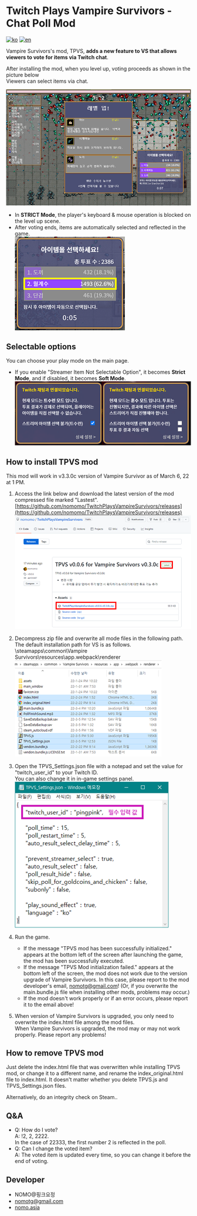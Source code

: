 # Twitch Plays Vampire Survivors - Chat Poll Mod

[![ko](https://img.shields.io/badge/lang-ko--kr-green.svg)](https://github.com/nomomo/TwitchPlaysVampireSurvivors/blob/main/README.md)
[![en](https://img.shields.io/badge/lang-en-red.svg)](https://github.com/nomomo/TwitchPlaysVampireSurvivors/blob/main/README.en.md)

Vampire Survivors's mod, TPVS, **adds a new feature to VS that allows viewers to vote for items via Twitch chat**.<br />

After installing the mod, when you level up, voting proceeds as shown in the picture below<br />
Viewers can select items via chat.

![poll](https://raw.githubusercontent.com/nomomo/TwitchPlaysVampireSurvivors/main/images/1_poll.png)

- In **STRICT Mode**, the player's keyboard & mouse operation is blocked on the level up scene.
- After voting ends, items are automatically selected and reflected in the game.<br />
![tsurun](https://raw.githubusercontent.com/nomomo/TwitchPlaysVampireSurvivors/main/images/2_tsr.png)

## Selectable options

You can choose your play mode on the main page.

- If you enable "Streamer Item Not Selectable Option", it becomes **Strict Mode**, and if disabled, it becomes **Soft Mode**.
![Play Mode](https://raw.githubusercontent.com/nomomo/TwitchPlaysVampireSurvivors/main/images/mode.png)

## How to install TPVS mod

This mod will work in v3.3.0c version of Vampire Survivor as of March 6, 22 at 1 PM.

1. Access the link below and download the latest version of the mod compressed file marked "Lastest".
[https://github.com/nomomo/TwitchPlaysVampireSurvivors/releases](https://github.com/nomomo/TwitchPlaysVampireSurvivors/releases)
![main_menu_options](https://raw.githubusercontent.com/nomomo/TwitchPlaysVampireSurvivors/main/images/5_download.png)

2. Decompress zip file and overwrite all mode files in the following path.<br />
The default installation path for VS is as follows.<br />
\steamapps\common\Vampire Survivors\resources\app\.webpack\renderer<br />
![copy_files](https://raw.githubusercontent.com/nomomo/TwitchPlaysVampireSurvivors/main/images/6_install.png)

3. Open the TPVS_Settings.json file with a notepad and set the value for "twitch_user_id" to your Twitch ID.<br />You can also change it in in-game settings panel.<br />
![set_twitch_id](https://raw.githubusercontent.com/nomomo/TwitchPlaysVampireSurvivors/main/images/3_settings.png)

4. Run the game.
    - If the message "TPVS mod has been successfully initialized." appears at the bottom left of the screen after launching the game, the mod has been successfully executed.
    - If the message "TPVS Mod initialization failed." appears at the bottom left of the screen, the mod does not work due to the version upgrade of Vampire Survivors. In this case, please report to the mod developer's email, nomotg@gmail.com! (Or, if you overwrite the main.bundle.js file when installing other mods, problems may occur.)
    - If the mod doesn't work properly or if an error occurs, please report it to the email above!

5. When version of Vampire Survivors is upgraded, you only need to overwrite the index.html file among the mod files.<br />When Vampire Survivors is upgraded, the mod may or may not work properly. Please report any problems!

## How to remove TPVS mod

Just delete the index.html file that was overwritten while installing TPVS mod, or change it to a different name, and rename the index_original.html file to index.html.
It doesn't matter whether you delete TPVS.js and TPVS_Settings.json files.

Alternatively, do an integrity check on Steam..

## Q&A

- Q: How do I vote?<br />A: !2, 2, 2222.<br />In the case of 22333, the first number 2 is reflected in the poll.
- Q: Can I change the voted item?<br />A: The voted item is updated every time, so you can change it before the end of voting.

## Developer

- NOMO@핑크요정
- nomotg@gmail.com
- [nomo.asia](https://nomo.asia)